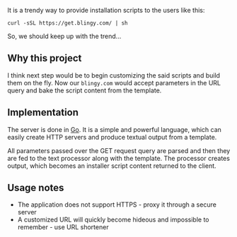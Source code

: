 It is a trendy way to provide installation scripts to the users like this:

```
curl -sSL https://get.blingy.com/ | sh
```
So, we should keep up with the trend...

## Why this project

I think next step would be to begin customizing the said scripts and build them
on the fly. Now our `blingy.com` would accept parameters in the URL query and
bake the script content from the template.

## Implementation

The server is done in [Go](https://golang.org/). It is a simple and powerful
language, which can easily create HTTP servers and produce textual output from
a template.

All parameters passed over the GET request query are parsed and then they are fed
to the text processor along with the template. The processor creates output, which
becomes an installer script content returned to the client.

## Usage notes

* The application does not support HTTPS - proxy it through a secure server
* A customized URL will quickly become hideous and impossible to remember - use
URL shortener

